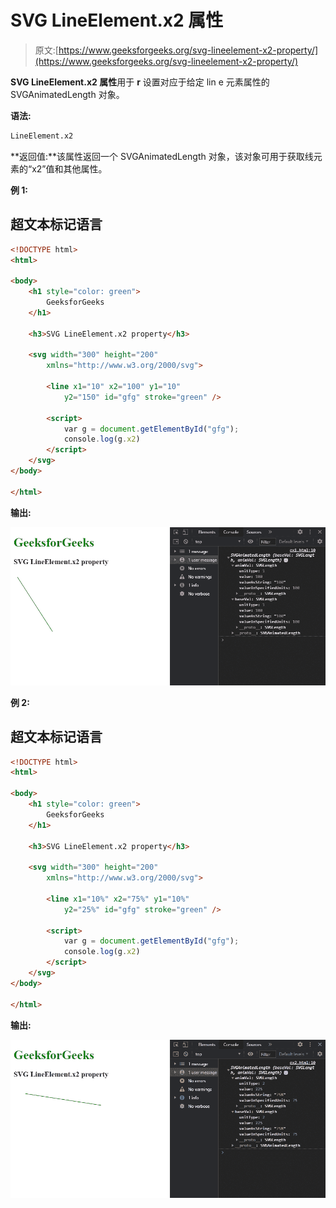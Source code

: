 # SVG LineElement.x2 属性

> 原文:[https://www.geeksforgeeks.org/svg-lineelement-x2-property/](https://www.geeksforgeeks.org/svg-lineelement-x2-property/)

**SVG LineElement.x2 属性**用于 **r** 设置对应于给定 lin e 元素属性的 SVGAnimatedLength 对象。

**语法:**

```html
LineElement.x2

```

**返回值:**该属性返回一个 SVGAnimatedLength 对象，该对象可用于获取线元素的“x2”值和其他属性。

**例 1:**

## 超文本标记语言

```html
<!DOCTYPE html>
<html>

<body>
    <h1 style="color: green">
        GeeksforGeeks
    </h1>

    <h3>SVG LineElement.x2 property</h3>

    <svg width="300" height="200" 
        xmlns="http://www.w3.org/2000/svg">

        <line x1="10" x2="100" y1="10" 
            y2="150" id="gfg" stroke="green" />

        <script>
            var g = document.getElementById("gfg");
            console.log(g.x2)
        </script>
    </svg>
</body>

</html>
```

**输出:**

![](img/b0605883d30f7c5ad910add54f217a05.png)

**例 2:**

## 超文本标记语言

```html
<!DOCTYPE html>
<html>

<body>
    <h1 style="color: green">
        GeeksforGeeks
    </h1>

    <h3>SVG LineElement.x2 property</h3>

    <svg width="300" height="200" 
        xmlns="http://www.w3.org/2000/svg">

        <line x1="10%" x2="75%" y1="10%" 
            y2="25%" id="gfg" stroke="green" />

        <script>
            var g = document.getElementById("gfg");
            console.log(g.x2)
        </script>
    </svg>
</body>

</html>
```

**输出:**

![](img/6c45b204831a39eb37ab6c1b2c6b4f88.png)
